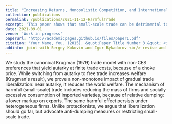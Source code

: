 ```yaml
---
title: "Increasing Returns, Monopolistic Competition, and International Trade: Revisiting Gains from Trade"
collection: publications
permalink: /publications/2021-11-12-HarmfulTrade
excerpt: 'This paper shows that small-scale trade can be detrimental to consumers.'
date: 2021-09-01
venue: 'Work in progress'
paperurl: 'http://academicpages.github.io/files/paper1.pdf'
citation: 'Your Name, You. (2015). &quot;Paper Title Number 3.&quot; <i>Journal 1</i>. 1(3).'
addinfo: joint with Sergey Kokovin and Igor Bykadorov <br/> revise and resubmit at the <b>Journal of International Economics</b> (minor revisions requested), available upon request
---
```

We study the canonical Krugman (1979) trade model with non-CES preferences that yield autarky at finite trade costs, because of a choke price. While switching from autarky to free trade increases welfare (Krugman's result), we prove a non-monotone impact of gradual trade liberalization: near autarky, it reduces the world welfare. The mechanism of harmful (small-scale) trade includes reducing the mass of firms and socially excessive consumption of imported varieties, because of relative dumping: a lower markup on exports. The same harmful effect persists under heterogeneous firms. Unlike protectionists, we argue that liberalization should go far, but advocate anti-dumping measures or restricting small-scale trade.


